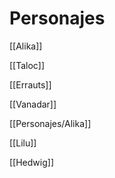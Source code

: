 # Personajes

[[Alika]]

[[Taloc]]

[[Errauts]]

[[Vanadar]]

[[Personajes/Alika]]

[[Lilu]]

[[Hedwig]]